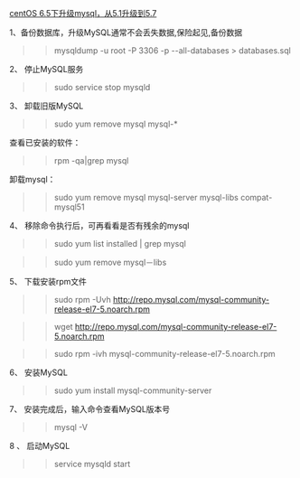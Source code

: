 [centOS 6.5下升级mysql，从5.1升级到5.7](https://www.cnblogs.com/vickygu2007/p/5066409.html)

1、备份数据库，升级MySQL通常不会丢失数据,保险起见,备份数据

>> mysqldump -u root -P 3306 -p --all-databases > databases.sql

2、 停止MySQL服务
>> sudo service stop mysqld

3、 卸载旧版MySQL
>> sudo yum remove mysql mysql-*

查看已安装的软件：
>> rpm -qa|grep mysql

卸载mysql：
>> sudo yum remove mysql mysql-server mysql-libs compat-mysql51

4、 移除命令执行后，可再看看是否有残余的mysql
>> sudo yum list installed | grep mysql

>> sudo yum remove mysql－libs

5、 下载安装rpm文件

>> sudo rpm -Uvh http://repo.mysql.com/mysql-community-release-el7-5.noarch.rpm

>> wget http://repo.mysql.com/mysql-community-release-el7-5.noarch.rpm

>> sudo rpm -ivh mysql-community-release-el7-5.noarch.rpm

6、 安装MySQL

>> sudo yum install mysql-community-server

7、 安装完成后，输入命令查看MySQL版本号

>> mysql -V

8 、 启动MySQL
>> service mysqld start